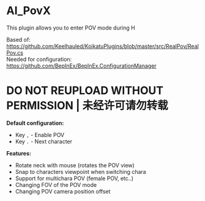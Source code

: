 # AI_PovX  
This plugin allows you to enter POV mode during H  

Based of: https://github.com/Keelhauled/KoikatuPlugins/blob/master/src/RealPov/RealPov.cs  
Needed for configuration: https://github.com/BepInEx/BepInEx.ConfigurationManager  

# DO NOT REUPLOAD WITHOUT PERMISSION | 未经许可请勿转载

**Default configuration:**  
* Key `,` - Enable POV  
* Key `.` - Next character  

**Features:**  
* Rotate neck with mouse (rotates the POV view)  
* Snap to characters viewpoint when switching chara  
* Support for multichara POV (female POV, etc..)  
* Changing FOV of the POV mode  
* Changing POV camera position offset  
